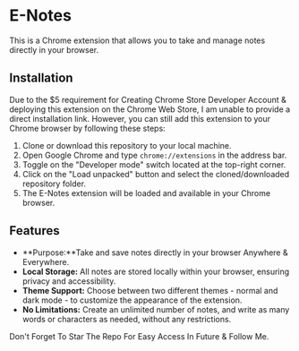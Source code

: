 # E-Notes

This is a Chrome extension that allows you to take and manage notes directly in your browser.

## Installation

Due to the $5 requirement for Creating Chrome Store Developer Account & deploying this extension on the Chrome Web Store, I am unable to provide a direct installation link. However, you can still add this extension to your Chrome browser by following these steps:

1. Clone or download this repository to your local machine.
2. Open Google Chrome and type `chrome://extensions` in the address bar.
3. Toggle on the "Developer mode" switch located at the top-right corner.
4. Click on the "Load unpacked" button and select the cloned/downloaded repository folder.
5. The E-Notes extension will be loaded and available in your Chrome browser.

## Features

- **Purpose:**Take and save notes directly in your browser Anywhere & Everywhere.
- **Local Storage:** All notes are stored locally within your browser, ensuring privacy and accessibility.
- **Theme Support:** Choose between two different themes - normal and dark mode - to customize the appearance of the extension.
- **No Limitations:** Create an unlimited number of notes, and write as many words or characters as needed, without any restrictions.


Don't Forget To Star The Repo For Easy Access In Future & Follow Me.